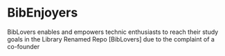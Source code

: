 # BibEnjoyers
BibLovers enables and empowers technic enthusiasts to reach their study goals in the Library
Renamed Repo [BibLovers] due to the complaint of a co-founder
